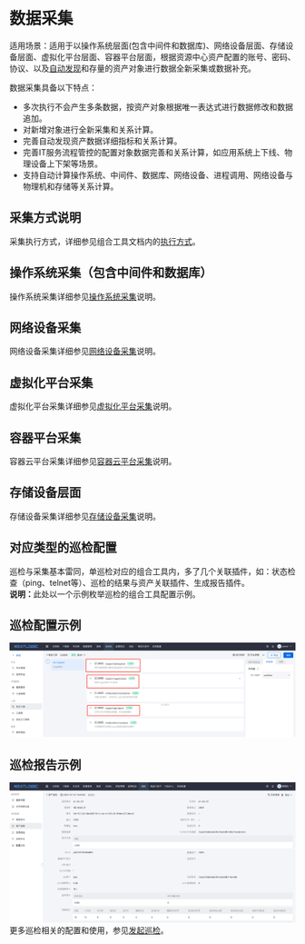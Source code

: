 # 数据采集
适用场景：适用于以操作系统层面(包含中间件和数据库)、网络设备层面、存储设备层面、虚拟化平台层面、容器平台层面，根据资源中心资产配置的账号、密码、协议、以及[自动发现](../自动发现/网段自动发现.md)和存量的资产对象进行数据全新采集或数据补充。

数据采集具备以下特点：
* 多次执行不会产生多条数据，按资产对象根据唯一表达式进行数据修改和数据追加。
* 对新增对象进行全新采集和关系计算。
* 完善自动发现资产数据详细指标和关系计算。
* 完善IT服务流程管控的配置对象数据完善和关系计算，如应用系统上下线、物理设备上下架等场景。
* 支持自动计算操作系统、中间件、数据库、网络设备、进程调用、网络设备与物理机和存储等关系计算。

## 采集方式说明
采集执行方式，详细参见组合工具文档内的[执行方式](../../5.自动化/组合工具/组合工具.md#执行方式)。

## 操作系统采集（包含中间件和数据库）
操作系统采集详细参见[操作系统采集](2.操作系统采集.md)说明。

## 网络设备采集
网络设备采集详细参见[网络设备采集](3.网络设备采集&巡检.md)说明。

## 虚拟化平台采集
虚拟化平台采集详细参见[虚拟化平台采集](4.虚拟化平台采集.md)说明。

## 容器平台采集
容器云平台采集详细参见[容器云平台采集](5.容器云平台采集.md)说明。

## 存储设备层面
存储设备采集详细参见[存储设备采集](6.存储设备采集.md)说明。

## 对应类型的巡检配置
巡检与采集基本雷同，单巡检对应的组合工具内，多了几个关联插件，如：状态检查（ping、telnet等）、巡检的结果与资产关联插件、生成报告插件。
<br>
<b>说明：</b>此处以一个示例枚举巡检的组合工具配置示例。

## 巡检配置示例
![img.png](images/1.os_inpsect_comb.png)

## 巡检报告示例
![img.png](images/1.os_inspect_result.png)
更多巡检相关的配置和使用，参见[发起巡检](../../4.巡检/发起巡检.md)。